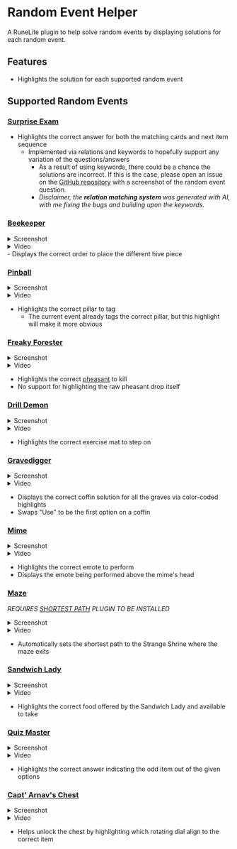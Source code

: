 # Random Event Helper
A RuneLite plugin to help solve random events by displaying solutions for each random event.

## Features
- Highlights the solution for each supported random event

## Supported Random Events
### [Surprise Exam](https://oldschool.runescape.wiki/w/Surprise%20Exam)
- Highlights the correct answer for both the matching cards and next item sequence
  - Implemented via relations and keywords to hopefully support any variation of the questions/answers
    - As a result of using keywords, there could be a chance the solutions are incorrect. If this is the case, please open an issue on the [GitHub repository](https://github.com/Infinitay/Random-Event-Solver/issues?q=sort%3Aupdated-desc+is%3Aissue+is%3Aopen) with a screenshot of the random event question.
    - _Disclaimer, the **relation matching system** was generated with AI, with me fixing the bugs and building upon the keywords._

### [Beekeeper](https://oldschool.runescape.wiki/w/Beekeeper_(Random_Event))
<details>
  <summary>Screenshot</summary>
  <img width="966" height="700" alt="image" src="https://github.com/user-attachments/assets/061a19ec-73bc-4841-8312-f362e99cc3a9" />
</details>
<details>
  <summary>Video</summary>
  
  https://github.com/user-attachments/assets/23a1c491-03dd-44f5-886b-7875647be379
</details>
- Displays the correct order to place the different hive piece

### [Pinball](https://oldschool.runescape.wiki/w/Pinball)
<details>
  <summary>Screenshot</summary>
  <img width="966" height="700" alt="image" src="https://github.com/user-attachments/assets/291a38f9-9c3d-49f8-8be6-218925076cc9" />
</details>
<details>
  <summary>Video</summary>
  
  https://github.com/user-attachments/assets/221ee9a1-2557-4ef8-8ee1-7c6dc9361878
</details>

- Highlights the correct pillar to tag
  - The current event already tags the correct pillar, but this highlight will make it more obvious

### [Freaky Forester](https://oldschool.runescape.wiki/w/Freaky%20Forester)
<details>
  <summary>Screenshot</summary>
  <img width="966" height="700" alt="image" src="https://github.com/user-attachments/assets/051f5721-363b-47e1-a417-6346b8e987c7" />
</details>
<details>
  <summary>Video</summary>
  
  https://github.com/user-attachments/assets/60f2df8f-1bbf-406a-a430-8f4f69887376
</details>

- Highlights the correct [pheasant](https://oldschool.runescape.wiki/w/Pheasant) to kill
- No support for highlighting the raw pheasant drop itself

### [Drill Demon](https://oldschool.runescape.wiki/w/Drill%20Demon)
<details>
  <summary>Screenshot</summary>
  <img width="966" height="700" alt="image" src="https://github.com/user-attachments/assets/c35c23cc-5ae5-4d93-b185-a2cbf9bf7577" />
</details>
<details>
  <summary>Video</summary>

  https://github.com/user-attachments/assets/c1cdc8f9-1aec-40b2-ae08-8397c138139f
</details>

- Highlights the correct exercise mat to step on

### [Gravedigger](https://oldschool.runescape.wiki/w/Gravedigger)
<details>
  <summary>Screenshot</summary>
  <img width="966" height="700" alt="image" src="https://github.com/user-attachments/assets/14b231e7-2a89-462b-97ce-ec2192d7b889" />
</details>
<details>
  <summary>Video</summary>
  
  https://github.com/user-attachments/assets/98b599e4-1ba2-4ba8-a22f-ffc9934db0e7
</details>

- Displays the correct coffin solution for all the graves via color-coded highlights
- Swaps "Use" to be the first option on a coffin

### [Mime](https://oldschool.runescape.wiki/w/Mime_(Random_Event))
<details>
  <summary>Screenshot</summary>
  <img width="966" height="700" alt="image" src="https://github.com/user-attachments/assets/f7c8422c-8aa6-4123-9171-aaeb7afe42a7" />
</details>
<details>
  <Summary>Video</Summary>

https://github.com/user-attachments/assets/0260b0c0-3024-403b-8fcb-c24da748b03b
</details>

- Highlights the correct emote to perform
- Displays the emote being performed above the mime's head

### [Maze](https://oldschool.runescape.wiki/w/Maze)
_REQUIRES [SHORTEST PATH](https://runelite.net/plugin-hub/show/shortest-path) PLUGIN TO BE INSTALLED_
<details>
  <summary>Screenshot</summary>
  <img width="966" height="700" alt="image" src="https://github.com/user-attachments/assets/6e3881fc-da5c-47fc-9080-718d84862e60" />
</details>
<details>
  <Summary>Video</Summary>

https://github.com/user-attachments/assets/b9d810ba-be0b-4b09-a009-9aa5c2be8fb4
</details>

- Automatically sets the shortest path to the Strange Shrine where the maze exits

### [Sandwich Lady](https://oldschool.runescape.wiki/w/Sandwich_lady)
<details>
  <summary>Screenshot</summary>
  <img width="966" height="700" alt="image" src="https://github.com/user-attachments/assets/62ab89fc-96ec-471b-901f-d1cde0a5c4cf" />
</details>
<details>
  <summary>Video</summary>
  
  https://github.com/user-attachments/assets/79ddfb8c-0022-4c3c-8258-4f1179eb3c91
</details>

- Highlights the correct food offered by the Sandwich Lady and available to take

### [Quiz Master](https://oldschool.runescape.wiki/w/Quiz_Master)
<details>
  <summary>Screenshot</summary>
  <img width="966" height="700" alt="image" src="https://github.com/user-attachments/assets/e3790169-2d15-4910-9dd7-79d239af3396" />
</details>
<details>
  <summary>Video</summary>

  https://github.com/user-attachments/assets/d24eaf7f-4140-49c0-9291-1aac24a0a43d
</details>

- Highlights the correct answer indicating the odd item out of the given options

### [Capt' Arnav's Chest](https://oldschool.runescape.wiki/w/Capt%27_Arnav%27s_Chest)
<details>
  <summary>Screenshot</summary>
  <img width="966" height="700" alt="image" src="https://github.com/user-attachments/assets/137f3580-5db4-48bb-a5ba-7569bd3c289e" />
</details>
<details>
  <summary>Video</summary>
  
  https://github.com/user-attachments/assets/d6430888-785e-4d43-90bb-ab98b8b08415
</details>

- Helps unlock the chest by highlighting which rotating dial align to the correct item
